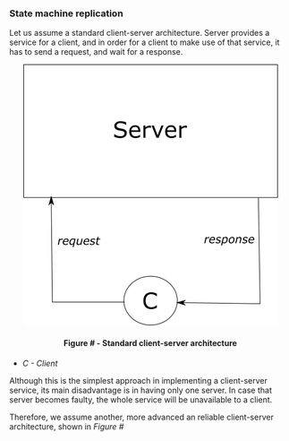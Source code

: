 ### State machine replication

Let us assume a standard client-server architecture. Server provides a service for a client, and in order for a client to make use of that service, it has to send a request, and wait for a response.

<div align='center'> 
	<img src="https://github.com/lukamiletic95/papers/blob/master/images/fig4.png" />
	<h4>Figure # - Standard client-server architecture</h4>
</div>

* *C - Client*

Although this is the simplest approach in implementing a client-server service, its main disadvantage is in having only one server. In case that server becomes faulty, the whole service will be unavailable to a client.

Therefore, we assume another, more advanced an reliable client-server architecture, shown in *Figure #*
<!--stackedit_data:
eyJoaXN0b3J5IjpbLTEzODc0NjAxOTMsMTA0NzE1OTc1NiwtMT
QxNzM5Mjc5OSwxNDc1ODgyNjUxLDE3NDgxNzk2OF19
-->